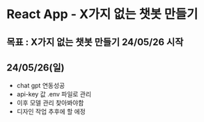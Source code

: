 # React App - X가지 없는 챗봇 만들기

## 목표 : X가지 없는 챗봇 만들기 24/05/26 시작

<h2>24/05/26(일)</h2>

- chat gpt 연동성공
- api-key 값 .env 파일로 관리
- 이후 모델 관리 찾아봐야함
- 디자인 작업 추후에 할 에정
